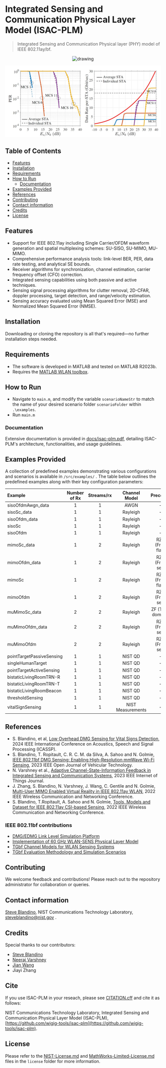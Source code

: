 # Integrated Sensing and Communication Physical Layer Model (ISAC-PLM)
> Integrated Sensing and Communication Physical layer (PHY) model of IEEE 802.11ay/bf.
<p align="center">
<img src="docs/gif/isac.gif" alt="drawing">
</p>
<p align="center">
<img src="docs/img/results.jpg" alt="drawing">
</p>


## Table of Contents
* [Features](#features)
* [Installation](#installation)
* [Requirements](#requirements)
* [How to Run](#how-to-run)
    * [Documentation](#documentation)
* [Examples Provided](#examples-provided)
* [References](#references)
* [Contributing](#contributing)
* [Contact information](#contact-information)
* [Credits](#credits)
* [License](#license)

## Features
* Support for IEEE 802.11ay including Single Carrier/OFDM waveform generation and spatial multiplexing schemes: SU-SISO, SU-MIMO, MU-MIMO.
* Comprehensive performance analysis tools: link-level BER, PER, data rate testing, and analytical SE bounds.
* Receiver algorithms for synchronization, channel estimation, carrier frequency offset (CFO) correction.
* Integrated sensing capabilities using both passive and active techniques.
* Sensing signal processing algorithms for clutter removal, 2D-CFAR, doppler processing, target detection, and range/velocity estimation.
* Sensing accuracy evaluated using Mean Squared Error (MSE) and Normalized Mean Squared Error (NMSE).

## Installation
Downloading or cloning the repository is all that's required—no further installation steps needed.


## Requirements
* The software is developed in MATLAB and tested on MATLAB R2023b.
* Requires the [MATLAB WLAN toolbox](https://www.mathworks.com/products/wlan.html).

## How to Run
* Navigate to `main.m`, and modify the variable `scenarioNameStr` to match the name of your desired scenario folder `scenarioFolder` within `.\examples`.
* Run `main.m` 

### Documentation
Extensive documentation is provided in [docs/isac-plm.pdf](docs/isac-plm.pdf), detailing ISAC-PLM's architecture, functionalities, and usage guidelines.

## Examples Provided
A collection of predefined examples demonstrating various configurations and scenarios is available in `/src/examples/` . 
The table below outlines the predefined examples along with their key configuration parameters:


| Example      | Number of Rx | Streams/rx | Channel Model | Precoder |   Packet 	   |
| :---         |     :---:    |   :---:    | :---: 		   |:---:     |  :---: 	       |
| sisoOfdmAwgn_data  | 1			  | 	1	   | AWGN 	   | - 		  | 	PSDU  	   |
| sisoSc_data  | 1			  | 	1	   | Rayleigh 	   | - 		  |  	PSDU  	   |
| sisoOfdm_data| 1            | 	1	   | Rayleigh 	   | - 		  |  PSDU 	   |
| sisoSc	   | 1			  | 	1	   | Rayleigh 	   | - 		  |  PPDU  	   |
| sisoOfdm     | 1            | 	1	   | Rayleigh 	   | - 		  |   PPDU 	   |
| mimoSc_data  | 1			  | 	2	   | Rayleigh 	   | RZF (Freq flat)	  |  	PSDU  	   |
| mimoOfdm_data| 1            | 	2	   | Rayleigh 	   | RZF (Freq sel) 		  |   PSDU 	   |
| mimoSc	   | 1			  | 	2	   | Rayleigh 	   | RZF (Freq flat) 		  |  	PPDU  	   |
| mimoOfdm     | 1            | 	2	   | Rayleigh 	   | RZF (Freq sel) 		  |   PPDU 	   |
| muMimoSc_data   | 2            | 	2	   | Rayleigh 	   | ZF (Time domain) 		  |    PSDU 	   |
| muMimoOfdm_data   | 2            | 	2	   | Rayleigh 	   | RZF (Freq sel) 		  |    PSDU 	   |
| muMimoOfdm   | 2            | 	2	   | Rayleigh 	   | RZF (Freq sel) 		  |    PPDU 	   |
| pointTargetPassiveSensing   | 1            | 	1	   | NIST QD 	   | - 		  |     PPDU 	   |
| singleHumanTarget   | 1            | 	1	   | NIST QD 	   | - 		  |    PPDU 	   |
| pointTargetActiveSensing   | 1            | 	1	   | NIST QD 	   | - 		  |    TRN-R	   |
| bistaticLivingRoomTRN-R| 1            | 	1	   | NIST QD 	   | - 		  |    TRN-R	   |
| bistaticLivingRoomTRN-T| 1            | 	1	   | NIST QD 	   | - 		  |    TRN-T	   |
| bistaticLivingRoomBeacon| 1            | 	1	   | NIST QD 	   | - 		  |    Beacon   |
| thresholdSensing	| 1            | 	1	   | NIST QD 	   | - 	|   PPDU 	   |
| vitalSignSensing	| 1            | 	1	   | NIST Measurements 	   | - 	|   TRN-R 	   |

## References

- S. Blandino, et al, [Low Overhead DMG Sensing for Vital Signs Detection](), 2024 IEEE International Conference on Acoustics, Speech and Signal Processing (ICASSP).
- S. Blandino, T. Ropitault, C. R. C. M. da Silva, A. Sahoo and N. Golmie, [IEEE 802.11bf DMG Sensing: Enabling High-Resolution mmWave Wi-Fi Sensing](https://ieeexplore.ieee.org/document/10018014), 2023 IEEE Open Journal of Vehicular Technology.
- N. Varshney et al., [Adaptive Channel-State-Information Feedback in Integrated Sensing and Communication Systems](https://ieeexplore.ieee.org/stamp/stamp.jsp?tp=&arnumber=10232381), 2023 IEEE Internet of Things Journal.
- J. Zhang, S. Blandino, N. Varshney, J. Wang, C. Gentile and N. Golmie, [Multi-User MIMO Enabled Virtual Reality in IEEE 802.11ay WLAN](https://ieeexplore.ieee.org/document/9771778), 2022 IEEE Wireless Communication and Networking Conference.
- S. Blandino, T.Ropitault, A. Sahoo and N. Golmie, [Tools, Models and Dataset for IEEE 802.11ay
 CSI-based Sensing](https://ieeexplore.ieee.org/document/9771569), 2022 IEEE Wireless Communication and Networking Conference.

### IEEE 802.11bf contributions

- [DMG/EDMG Link Level Simulation Platform](https://mentor.ieee.org/802.11/dcn/22/11-22-0803-00-00bf-dmg-edmg-link-level-simulation-platform.pptx)
- [Implementation of 60 GHz WLAN-SENS Physical Layer Model](https://mentor.ieee.org/802.11/dcn/22/11-22-1217-01-00bf-implementation-of-60-ghz-wlan-sens-physical-layer-model.docx)
- [TGbf Channel Models for WLAN Sensing Systems](https://mentor.ieee.org/802.11/dcn/21/11-21-0782-05-00bf-channel-models-for-wlan-sensing-systems.docx)
- [TGbf Evaluation Methodology and Simulation Scenarios](https://mentor.ieee.org/802.11/dcn/21/11-21-0876-05-00bf-11bf-evaluation-methodology-and-simulation-scenarios.doc)

## Contributing
We welcome feedback and contributions! Please reach out to the repository administrator for collaboration or queries.


## Contact information
[Steve Blandino](https://www.nist.gov/people/steve-blandino), NIST Communications Technology Laboratory, steveblandino@nist.gov .

## Credits
Special thanks to our contributors:
- [Steve Blandino](https://www.nist.gov/people/steve-blandino) 
- [Neeraj Varshney](https://www.nist.gov/people/neeraj-varshney)
- [Jian Wang](https://www.nist.gov/people/jian-wang) 
- Jiayi Zhang

## Cite

If you use ISAC-PLM in your reseach, please see [CITATION.cff](CITATION.cff) and cite it as follows:

NIST Communications Technology Laboratory, Integrated Sensing and Communication Physical Layer Model (ISAC-PLM), [https://github.com/wigig-tools/isac-plm](https://github.com/wigig-tools/isac-plm).



## License
Please refer to the [NIST-License.md](license/NIST-License.md) and [MathWorks-Limited-License.md](license/MathWorks-Limited-License.md) files in the `license` folder for more information.
